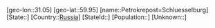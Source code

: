 ﻿---
location: [59.95,31.05]
type: City
tags:
- geo/City


SpocWebEntityId: 33331
isDeleted: false
confidential: public

---
[geo-lon::31.05]
[geo-lat::59.95]
[name::Petrokrepost=Schluesselburg]
[State::]
[Country::[Russia](geo/Continent/Europe/Russia.md)]
[StateId::]
[Population::]
[Unknown::]

